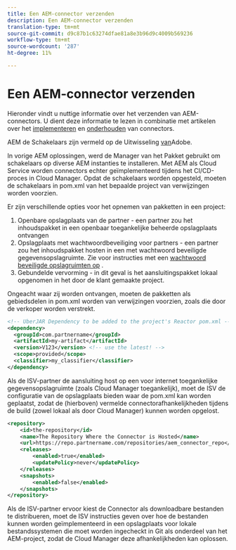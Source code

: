 ```yaml
---
title: Een AEM-connector verzenden
description: Een AEM-connector verzenden
translation-type: tm+mt
source-git-commit: d9c87b1c63274dfae81a8e3b96d9c4009b569236
workflow-type: tm+mt
source-wordcount: '287'
ht-degree: 11%

---
```



Een AEM-connector verzenden
===========================

Hieronder vindt u nuttige informatie over het verzenden van AEM-connectors. U dient deze informatie te lezen in combinatie met artikelen over het [implementeren](implement.md) en [onderhouden](maintain.md) van connectors.

AEM de Schakelaars zijn vermeld op de Uitwisseling [van](https://partners.adobe.com/exchangeprogram/experiencecloud)Adobe.

In vorige AEM oplossingen, werd de Manager van het Pakket gebruikt om schakelaars op diverse AEM instanties te installeren. Met AEM als Cloud Service worden connectors echter geïmplementeerd tijdens het CI/CD-proces in Cloud Manager. Opdat de schakelaars worden opgesteld, moeten de schakelaars in pom.xml van het bepaalde project van verwijzingen worden voorzien.

Er zijn verschillende opties voor het opnemen van pakketten in een project:

1. Openbare opslagplaats van de partner - een partner zou het inhoudspakket in een openbaar toegankelijke beheerde opslagplaats ontvangen
1. Opslagplaats met wachtwoordbeveiliging voor partners - een partner zou het inhoudspakket hosten in een met wachtwoord beveiligde gegevensopslagruimte. Zie voor instructies met een [wachtwoord beveiligde opslagruimten op](/help/onboarding/getting-access-to-aem-in-cloud/creating-aem-application-project.md#password-protected-maven-repositories) .
1. Gebundelde vervorming - in dit geval is het aansluitingspakket lokaal opgenomen in het door de klant gemaakte project.

Ongeacht waar zij worden ontvangen, moeten de pakketten als gebiedsdelen in pom.xml worden van verwijzingen voorzien, zoals die door de verkoper worden verstrekt.

```xml
<!-- UberJAR Dependency to be added to the project's Reactor pom.xml -->
<dependency>
  <groupId>com.partnername</groupId>
  <artifactId>my-artifact</artifactId>
  <version>V123</version> <!-- use the latest! -->
  <scope>provided</scope>
  <classifier>my_classifier</classifier>
</dependency>
```

Als de ISV-partner de aansluiting host op een voor internet toegankelijke gegevensopslagruimte (zoals Cloud Manager toegankelijk), moet de ISV de configuratie van de opslagplaats bieden waar de pom.xml kan worden geplaatst, zodat de (hierboven) vermelde connectorafhankelijkheden tijdens de build (zowel lokaal als door Cloud Manager) kunnen worden opgelost.

```xml
<repository>
    <id>the-repository</id>
    <name>The Repository Where the Connector is Hosted</name>
    <url>https://repo.partnername.com/repositories/aem_connector_repo</url>
    <releases>
        <enabled>true</enabled>
        <updatePolicy>never</updatePolicy>
    </releases>
    <snapshots>
        <enabled>false</enabled>
    </snapshots>
</repository>
```

Als de ISV-partner ervoor kiest de Connector als downloadbare bestanden te distribueren, moet de ISV instructies geven over hoe de bestanden kunnen worden geïmplementeerd in een opslagplaats voor lokale bestandssystemen die moet worden ingecheckt in Git als onderdeel van het AEM-project, zodat de Cloud Manager deze afhankelijkheden kan oplossen.
